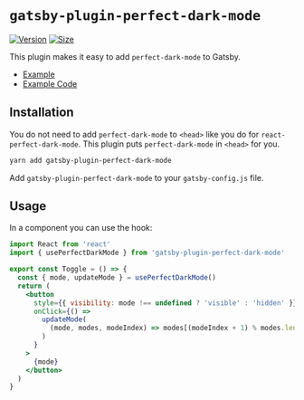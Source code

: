 # `gatsby-plugin-perfect-dark-mode`

[![Version](https://img.shields.io/npm/v/gatsby-plugin-perfect-dark-mode.svg?style=flat&colorA=000000&colorB=000000)](https://www.npmjs.com/package/gatsby-plugin-perfect-dark-mode)
[![Size](https://img.shields.io/bundlephobia/minzip/gatsby-plugin-perfect-dark-mode?label=size&style=flat&colorA=000000&colorB=000000)](https://bundlephobia.com/result?p=gatsby-plugin-perfect-dark-mode)

This plugin makes it easy to add `perfect-dark-mode` to Gatsby.

- [Example](https://perfect-dark-mode-gatsby.netlify.app/)
- [Example Code](https://github.com/DylanVann/perfect-dark-mode/tree/main/examples/react-gatsby)

## Installation

You do not need to add `perfect-dark-mode` to `<head>` like you do for `react-perfect-dark-mode`.
This plugin puts `perfect-dark-mode` in `<head>` for you.

```bash
yarn add gatsby-plugin-perfect-dark-mode
```

Add `gatsby-plugin-perfect-dark-mode` to your `gatsby-config.js` file.

## Usage

In a component you can use the hook:

```jsx
import React from 'react'
import { usePerfectDarkMode } from 'gatsby-plugin-perfect-dark-mode'

export const Toggle = () => {
  const { mode, updateMode } = usePerfectDarkMode()
  return (
    <button
      style={{ visibility: mode !== undefined ? 'visible' : 'hidden' }}
      onClick={() =>
        updateMode(
          (mode, modes, modeIndex) => modes[(modeIndex + 1) % modes.length],
        )
      }
    >
      {mode}
    </button>
  )
}
```
